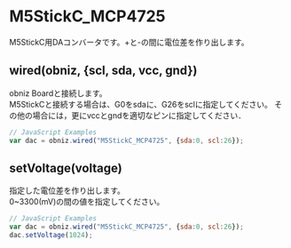 # M5StickC_MCP4725

M5StickC用DAコンバータです。+と-の間に電位差を作り出します。  

## wired(obniz, {scl, sda, vcc, gnd})
obniz Boardと接続します。  
M5StickCと接続する場合は、G0をsdaに、G26をsclに指定してください。
その他の場合には，更にvccとgndを適切なピンに指定してください．  

```javascript
// JavaScript Examples
var dac = obniz.wired("M5StickC_MCP4725", {sda:0, scl:26});
```

## setVoltage(voltage)
指定した電位差を作り出します。  
0\~3300(mV)の間の値を指定してください。  

```javascript
// JavaScript Examples
var dac = obniz.wired("M5StickC_MCP4725", {sda:0, scl:26});
dac.setVoltage(1024);
```
